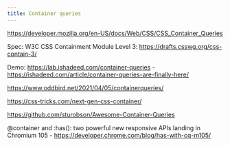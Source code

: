 ```yaml
---
title: Container queries
---
```


https://developer.mozilla.org/en-US/docs/Web/CSS/CSS_Container_Queries

Spec: W3C CSS Containment Module Level 3: https://drafts.csswg.org/css-contain-3/

Demo: https://lab.ishadeed.com/container-queries - https://ishadeed.com/article/container-queries-are-finally-here/

https://www.oddbird.net/2021/04/05/containerqueries/

https://css-tricks.com/next-gen-css-container/

https://github.com/sturobson/Awesome-Container-Queries

@container and :has(): two powerful new responsive APIs landing in Chromium 105 - https://developer.chrome.com/blog/has-with-cq-m105/
